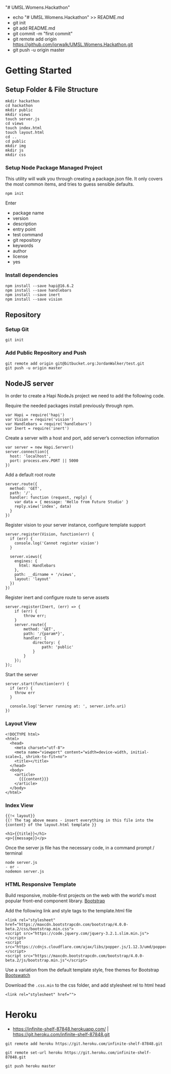 "# UMSL.Womens.Hackathon" 
* echo "# UMSL.Womens.Hackathon" >> README.md
* git init
* git add README.md
* git commit -m "first commit"
* git remote add origin https://github.com/jorwalk/UMSL.Womens.Hackathon.git
* git push -u origin master


# Getting Started
## Setup Folder & File Structure
```
mkdir hackathon
cd hackathon
mkdir public
mkdir views
touch server.js
cd views
touch index.html
touch layout.html
cd ..
cd public
mkdir img
mkdir js
mkdir css
```
### Setup Node Package Managed Project
This utility will walk you through creating a package.json file.
It only covers the most common items, and tries to guess sensible defaults.
```
npm init
```
Enter
* package name
* version
* description
* entry point
* test command
* git repository
* keywords
* author
* license
* yes

### Install dependencies
```
npm install --save hapi@16.6.2
npm install --save handlebars
npm install --save inert
npm install --save vision
```
## Repository
### Setup Git
```
git init
```
### Add Public Repository and Push
```
git remote add origin git@bitbucket.org:JordanWalker/test.git
git push -u origin master
```

## NodeJS server
In order to create a Hapi NodeJs project we need to add the following code.

Require the needed packages install previously through npm.
```
var Hapi = require('hapi')
var Vision = require('vision')
var Handlebars = require('handlebars')
var Inert = require('inert')
```
Create a server with a host and port, add server’s connection information
```
var server = new Hapi.Server()
server.connection({
  host: 'localhost',
  port: process.env.PORT || 5000
})
```
Add a default root route
```
server.route({
  method: 'GET',
  path: '/',
  handler: function (request, reply) {
    var data = { message: 'Hello from Future Studio' }
    reply.view('index', data)
  }
})
```
Register vision to your server instance, configure template support
```
server.register(Vision, function(err) {
  if (err) {
    console.log('Cannot register vision')
  }

  server.views({
    engines: {
      html: Handlebars
    },
    path: __dirname + '/views',
    layout: 'layout'
  })
})
```
Register inert and configure route to serve assets
```
server.register(Inert, (err) => {
    if (err) {
        throw err;
    }
    server.route({
        method: 'GET',
        path: '/{param*}',
        handler: {
            directory: {
                path: 'public'
            }
        }
    });
});
```
Start the server
```
server.start(function(err) {
  if (err) {
    throw err
  }

  console.log('Server running at: ', server.info.uri)
})
```
### Layout View
```
<!DOCTYPE html>
<html>
  <head>
    <meta charset="utf-8">
    <meta name="viewport" content="width=device-width, initial-scale=1, shrink-to-fit=no">
    <title></title>
  </head>
  <body>
    <article>
      {{{content}}}
    </article>
  </body>
</html>
```
### Index View
```
{{!< layout}}
{{! The tag above means - insert everything in this file into the {content} of the layout.html template }}

<h1>{{title}}</h1>
<p>{{message}}</p>
```

Once the server js file has the necessary code, in a command prompt / terminal
```
node server.js
- or -
nodemon server.js
```
### HTML Responsive Template
Build responsive, mobile-first projects on the web with the world's most popular front-end component library. [Bootstrap](http://getbootstrap.com/)

Add the following link and style tags to the template.html file

```
<link rel="stylesheet" href="https://maxcdn.bootstrapcdn.com/bootstrap/4.0.0-beta.2/css/bootstrap.min.css">
<script src="https://code.jquery.com/jquery-3.2.1.slim.min.js"></script>
<script src="https://cdnjs.cloudflare.com/ajax/libs/popper.js/1.12.3/umd/popper.min.js"></script>
<script src="https://maxcdn.bootstrapcdn.com/bootstrap/4.0.0-beta.2/js/bootstrap.min.js"</script>
```

Use a variation from the default template style, free themes for Bootstrap [Bootswatch](https://bootswatch.com/)

Download the `.css.min` to the css folder, and add stylesheet rel to html head
```
<link rel="stylesheet" href="">
```


# Heroku
* https://infinite-shelf-87848.herokuapp.com/ | https://git.heroku.com/infinite-shelf-87848.git

```
git remote add heroku https://git.heroku.com/infinite-shelf-87848.git
```

```
git remote set-url heroku https://git.heroku.com/infinite-shelf-87848.git
```

```
git push heroku master
```


